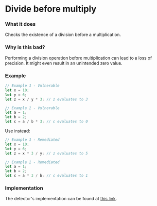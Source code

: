 # Divide before multiply

### What it does

Checks the existence of a division before a multiplication.

### Why is this bad?

Performing a division operation before multiplication can lead to a loss of precision. It might even result in an unintended zero value.

### Example

```rust
// Example 1 - Vulnerable
let x = 10;
let y = 6;
let z = x / y * 3; // z evaluates to 3

// Example 2 - Vulnerable
let a = 1;
let b = 2;
let c = a / b * 3; // c evaluates to 0
```

Use instead:

```rust
// Example 1 - Remediated
let x = 10;
let y = 6;
let z = x * 3 / y; // z evaluates to 5

// Example 2 - Remediated
let a = 1;
let b = 2;
let c = a * 3 / b; // c evaluates to 1
```

### Implementation

The detector's implementation can be found at [this link](https://github.com/CoinFabrik/scout-soroban/tree/main/detectors/divide-before-multiply).

